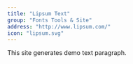 ```yaml
---
title: "Lipsum Text"
group: "Fonts Tools & Site"
address: "http://www.lipsum.com/"
icon: "lipsum.svg"
---
```


This site generates demo text paragraph.
